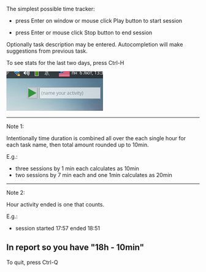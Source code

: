 The simplest possible time tracker:

- press Enter on window or mouse click Play button to start session

- press Enter or mouse click Stop button to end session

Optionally task description may be entered. Autocompletion will make suggestions from previous task.

To see stats for the last two days, press Ctrl-H

![Screenshot](images/eltime.png)

---
Note 1:

Intentionally time duration is combined all over the each single hour for each task name, then total amount rounded up to 10min.

E.g.:
- three sessions by 1 min each calculates as 10min
- two sessions by 7 min each and one 1min calculates as 20min

---
Note 2: 

Hour activity ended is one that counts.

E.g.:

- session started 17:57 ended 18:51

In report so you have "18h - 10min"
---

To quit, press Ctrl-Q
